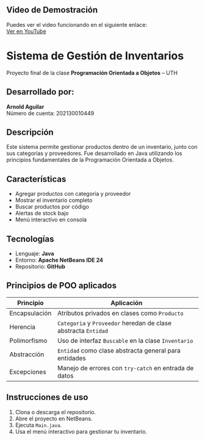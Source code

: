 ##  Video de Demostración

Puedes ver el video funcionando en el siguiente enlace:  
[ Ver en YouTube](https://youtu.be/46xgYApWXhk?si=2AZzfnGNqEfHYmTE)


#  Sistema de Gestión de Inventarios

Proyecto final de la clase **Programación Orientada a Objetos** – UTH

##  Desarrollado por:
**Arnold Aguilar**  
Número de cuenta: 202130010449

##  Descripción
Este sistema permite gestionar productos dentro de un inventario, junto con sus categorías y proveedores. Fue desarrollado en Java utilizando los principios fundamentales de la Programación Orientada a Objetos.

##  Características

- Agregar productos con categoría y proveedor
- Mostrar el inventario completo
- Buscar productos por código
- Alertas de stock bajo
- Menú interactivo en consola

##  Tecnologías
- Lenguaje: **Java**
- Entorno: **Apache NetBeans IDE 24**
- Repositorio: **GitHub**

##  Principios de POO aplicados

| Principio       | Aplicación                                                                 |
|----------------|-----------------------------------------------------------------------------|
| Encapsulación   | Atributos privados en clases como `Producto`                              |
| Herencia        | `Categoria` y `Proveedor` heredan de clase abstracta `Entidad`            |
| Polimorfismo    | Uso de interfaz `Buscable` en la clase `Inventario`                       |
| Abstracción     | `Entidad` como clase abstracta general para entidades                     |
| Excepciones     | Manejo de errores con `try-catch` en entrada de datos                     |

## Instrucciones de uso

1. Clona o descarga el repositorio.
2. Abre el proyecto en NetBeans.
3. Ejecuta `Main.java`.
4. Usa el menú interactivo para gestionar tu inventario.
